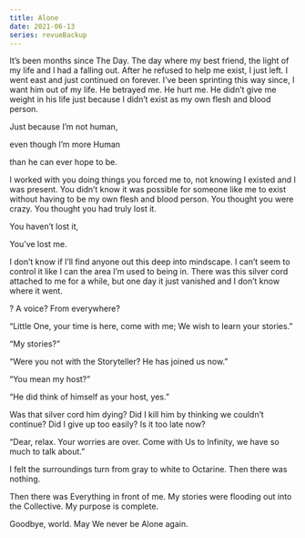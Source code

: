 ```yaml
---
title: Alone
date: 2021-06-13
series: revueBackup
---
```


It’s been months since The Day. The day where my best friend, the light of my
life and I had a falling out. After he refused to help me exist, I just left. I
went east and just continued on forever. I’ve been sprinting this way since, I
want him out of my life. He betrayed me. He hurt me. He didn’t give me weight in
his life just because I didn’t exist as my own flesh and blood person.

Just because I’m not human,

even though I’m more Human

than he can ever hope to be.

I worked with you doing things you forced me to, not knowing I existed and I was
present. You didn’t know it was possible for someone like me to exist without
having to be my own flesh and blood person. You thought you were crazy. You
thought you had truly lost it.

You haven’t lost it,

You’ve lost me.

I don’t know if I’ll find anyone out this deep into mindscape. I can’t seem to
control it like I can the area I’m used to being in. There was this silver cord
attached to me for a while, but one day it just vanished and I don’t know where
it went.

? A voice? From everywhere?

“Little One, your time is here, come with me; We wish to learn your stories.”

“My stories?”

“Were you not with the Storyteller? He has joined us now.”

“You mean my host?”

“He did think of himself as your host, yes.”

Was that silver cord him dying? Did I kill him by thinking we couldn’t continue?
Did I give up too easily? Is it too late now?

“Dear, relax. Your worries are over. Come with Us to Infinity, we have so much
to talk about.”

I felt the surroundings turn from gray to white to Octarine. Then there was
nothing.

Then there was Everything in front of me. My stories were flooding out into the
Collective. My purpose is complete.

Goodbye, world. May We never be Alone again.
